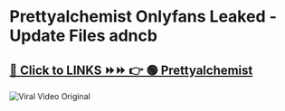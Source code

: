
 # Prettyalchemist Onlyfans Leaked - Update Files adncb

## <h2><a href="https://clipsfans.com/Prettyalchemist&ref=git">🔗 Click to LINKS ⏩⏩ 👉 🟢 Prettyalchemist </a></h2>

<a href="https://clipsfans.com/Prettyalchemist&ref=git" rel="nofollow" data-target="animated-image.originalLink"><img src="https://i.ibb.co.com/xMMVF88/686577567.gif" alt="Viral Video Original" style="max-width: 100%; display: inline-block;" data-target="animated-image.originalImage"></a>

